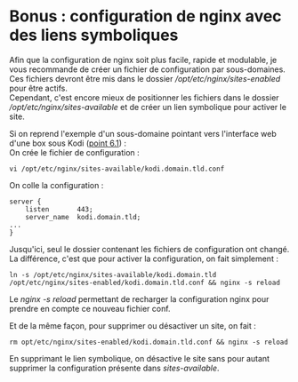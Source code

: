 # Bonus : configuration de nginx avec des liens symboliques  
  
Afin que la configuration de nginx soit plus facile, rapide et modulable, je vous recommande de créer un fichier de configuration par sous-domaines. Ces fichiers devront être mis dans le dossier */opt/etc/nginx/sites-enabled* pour être actifs.  
Cependant, c'est encore mieux de positionner les fichiers dans le dossier */opt/etc/nginx/sites-available* et de créer un lien symbolique pour activer le site.  
  
Si on reprend l'exemple d'un sous-domaine pointant vers l'interface web d'une box sous Kodi ([point 6.1](https://github.com/pedrom34/TutoAsus/blob/master/Readme.fr.md#61-exemple-de-configuration)) :  
On crée le fichier de configuration :
```shell
vi /opt/etc/nginx/sites-available/kodi.domain.tld.conf
```
On colle la configuration :
```nginx
server {
    listen       443;
    server_name  kodi.domain.tld;
...
}
```
Jusqu'ici, seul le dossier contenant les fichiers de configuration ont changé. La différence, c'est que pour activer la configuration, on fait simplement :
```shell
ln -s /opt/etc/nginx/sites-available/kodi.domain.tld /opt/etc/nginx/sites-enabled/kodi.domain.tld.conf && nginx -s reload
```
Le *nginx -s reload* permettant de recharger la configuration nginx pour prendre en compte ce nouveau fichier conf.
  
Et de la même façon, pour supprimer ou désactiver un site, on fait :
```shell
rm opt/etc/nginx/sites-enabled/kodi.domain.tld.conf && nginx -s reload
```
En supprimant le lien symbolique, on désactive le site sans pour autant supprimer la configuration présente dans *sites-available*.
